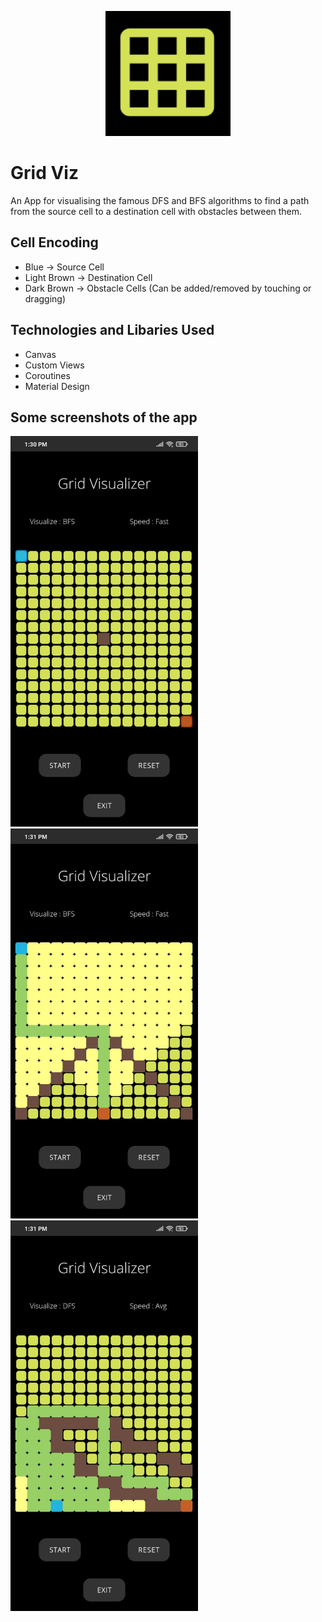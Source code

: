 <p align="center">
  <img width="200" height="200" src="https://github.com/KartikeySharma/GridViz/blob/master/screenshots/logo.jpeg">
</p>

# Grid Viz

An App for visualising the famous DFS and BFS algorithms to find a path from the source cell to a destination cell with obstacles between them.

## Cell Encoding
- Blue -> Source Cell
- Light Brown -> Destination Cell
- Dark Brown -> Obstacle Cells (Can be added/removed by touching or dragging)

## Technologies and Libaries Used
- Canvas
- Custom Views
- Coroutines
- Material Design

## Some screenshots of the app
<p float="left">
  <img src="https://github.com/KartikeySharma/GridViz/blob/master/screenshots/1.jpeg" width="300" />
  <img src="https://github.com/KartikeySharma/GridViz/blob/master/screenshots/2.jpeg" width="300" /> 
  <img src="https://github.com/KartikeySharma/GridViz/blob/master/screenshots/3.jpeg" width="300" />
</p>
